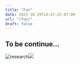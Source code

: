 ```yaml
---
title: "Fun"
date: 2023-10-29T14:47:25-07:00
url: "/fun/"
draft: false
---
```

## To be continue...
![research](/img/fun.jpeg#center)<img src = "/img/fun.jpeg">